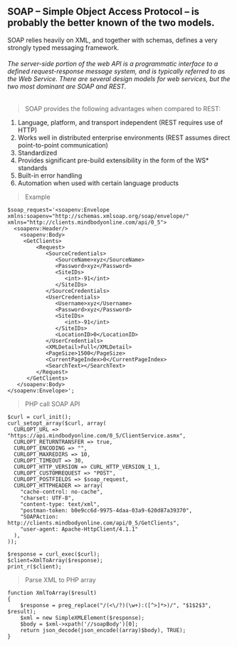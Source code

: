 ## SOAP – Simple Object Access Protocol – is probably the better known of the two models.
SOAP relies heavily on XML, and together with schemas, defines a very strongly typed messaging framework.

###### The server-side portion of the web API is a programmatic interface to a defined request-response message system, and is typically referred to as the Web Service. There are several design models for web services, but the two most dominant are SOAP and REST.

> SOAP provides the following advantages when compared to REST:

1. Language, platform, and transport independent (REST requires use of HTTP)     
2. Works well in distributed enterprise environments (REST assumes direct point-to-point communication)
3. Standardized
4. Provides significant pre-build extensibility in the form of the WS* standards
5. Built-in error handling
6. Automation when used with certain language products

> Example

```
$soap_request='<soapenv:Envelope 
xmlns:soapenv="http://schemas.xmlsoap.org/soap/envelope/"
xmlns="http://clients.mindbodyonline.com/api/0_5">
  <soapenv:Header/>
    <soapenv:Body>
     <GetClients>
         <Request>
            <SourceCredentials>
               <SourceName>xyz</SourceName>
               <Password>xyz</Password>
               <SiteIDs>
                  <int>-91</int>
               </SiteIDs>
            </SourceCredentials>
            <UserCredentials>
               <Username>xyz</Username>
               <Password>xyz</Password>
               <SiteIDs>
                  <int>-91</int>
               </SiteIDs>
               <LocationID>0</LocationID>
            </UserCredentials>
            <XMLDetail>Full</XMLDetail>
            <PageSize>1500</PageSize>
            <CurrentPageIndex>0</CurrentPageIndex>
            <SearchText></SearchText>
         </Request>
      </GetClients>
   </soapenv:Body>
</soapenv:Envelope>';
```

> PHP call SOAP API

```
$curl = curl_init();
curl_setopt_array($curl, array(
  CURLOPT_URL => "https://api.mindbodyonline.com/0_5/ClientService.asmx",
  CURLOPT_RETURNTRANSFER => true,
  CURLOPT_ENCODING => "",
  CURLOPT_MAXREDIRS => 10,
  CURLOPT_TIMEOUT => 30,
  CURLOPT_HTTP_VERSION => CURL_HTTP_VERSION_1_1,
  CURLOPT_CUSTOMREQUEST => "POST",
  CURLOPT_POSTFIELDS => $soap_request,
  CURLOPT_HTTPHEADER => array(
    "cache-control: no-cache",
    "charset: UTF-8",
    "content-type: text/xml",
    "postman-token: b0e9cc6d-9975-4daa-03a9-620d87a39370",
    "SOAPAction: http://clients.mindbodyonline.com/api/0_5/GetClients",
    "user-agent: Apache-HttpClient/4.1.1"
  ),
));

$response = curl_exec($curl);
$client=XmlToArray($response);
print_r($client);
```

> Parse XML to PHP array
```
function XmlToArray($result)
{
    $response = preg_replace("/(<\/?)(\w+):([^>]*>)/", "$1$2$3", $result);
    $xml = new SimpleXMLElement($response);
    $body = $xml->xpath('//soapBody')[0];
    return json_decode(json_encode((array)$body), TRUE); 
}
```